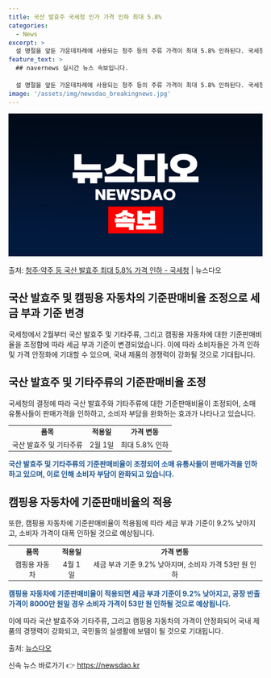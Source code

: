 ```yaml
---
title: 국산 발효주 국세청 인가 가격 인하 최대 5.8%
categories:
  - News
excerpt: >
  설 명절을 앞둔 가운데차례에 사용되는 청주 등의 주류 가격이 최대 5.8% 인하된다. 국세청은 11일 물가안…
feature_text: >
  ## navernews 실시간 뉴스 속보입니다.

  설 명절을 앞둔 가운데차례에 사용되는 청주 등의 주류 가격이 최대 5.8% 인하된다. 국세청은 11일 물가안…
image: '/assets/img/newsdao_breakingnews.jpg'
---
```


![뉴스다오 속보](/assets/img/newsdao_breakingnews.jpg)

<p>출처: <a href="https://newsdao.kr/2967" rel="dofollow">청주·약주 등 국산 발효주 최대 5.8% 가격 인하 - 국세청</a> | 뉴스다오</p>

<h2 data-ke-size="size26">국산 발효주 및 캠핑용 자동차의 기준판매비율 조정으로 세금 부과 기준 변경</h2>
국세청에서 2월부터 국산 발효주 및 기타주류, 그리고 캠핑용 자동차에 대한 기준판매비율을 조정함에 따라 세금 부과 기준이 변경되었습니다. 이에 따라 소비자들은 가격 인하 및 가격 안정화에 기대할 수 있으며, 국내 제품의 경쟁력이 강화될 것으로 기대됩니다.

<h2 data-ke-size="size24">국산 발효주 및 기타주류의 기준판매비율 조정</h2>
<p data-ke-size="size16">국세청의 결정에 따라 국산 발효주와 기타주류에 대한 기준판매비율이 조정되어, 소매 유통사들이 판매가격을 인하하고, 소비자 부담을 완화하는 효과가 나타나고 있습니다.</p>

<table>
  <tr>
    <td style="text-align: center; height: 17px;"><b>품목</b></td>
    <td style="text-align: center; height: 17px;"><b>적용일</b></td>
    <td style="text-align: center; height: 17px;"><b>가격 변동</b></td>
  </tr>
  <tr>
    <td style="text-align: center; height: 17px;">국산 발효주 및 기타주류</td>
    <td style="text-align: center; height: 17px;">2월 1일</td>
    <td style="text-align: center; height: 17px;">최대 5.8% 인하</td>
  </tr>
</table>

<b><span style="color: #1a5490;">국산 발효주 및 기타주류의 기준판매비율이 조정되어 소매 유통사들이 판매가격을 인하하고 있으며, 이로 인해 소비자 부담이 완화되고 있습니다.</span></b>

<h2 data-ke-size="size24">캠핑용 자동차에 기준판매비율의 적용</h2>
<p data-ke-size="size16">또한, 캠핑용 자동차에 기준판매비율이 적용됨에 따라 세금 부과 기준이 9.2% 낮아지고, 소비자 가격이 대폭 인하될 것으로 예상됩니다.</p>

<table>
  <tr>
    <td style="text-align: center; height: 17px;"><b>품목</b></td>
    <td style="text-align: center; height: 17px;"><b>적용일</b></td>
    <td style="text-align: center; height: 17px;"><b>가격 변동</b></td>
  </tr>
  <tr>
    <td style="text-align: center; height: 17px;">캠핑용 자동차</td>
    <td style="text-align: center; height: 17px;">4월 1일</td>
    <td style="text-align: center; height: 17px;">세금 부과 기준 9.2% 낮아지며, 소비자 가격 53만 원 인하</td>
  </tr>
</table>

<b><span style="color: #1a5490;">캠핑용 자동차에 기준판매비율이 적용되면 세금 부과 기준이 9.2% 낮아지고, 공장 반출가격이 8000만 원일 경우 소비자 가격이 53만 원 인하될 것으로 예상됩니다.</span></b>

<p data-ke-size="size16">이에 따라 국산 발효주와 기타주류, 그리고 캠핑용 자동차의 가격이 안정화되어 국내 제품의 경쟁력이 강화되고, 국민들의 실생활에 보탬이 될 것으로 기대됩니다.</p>

출처: <a href="https://newsdao.kr/2967">뉴스다오</a> 

신속 뉴스 바로가기 👉 <a href="https://newsdao.kr" rel="dofollow">https://newsdao.kr</a>


